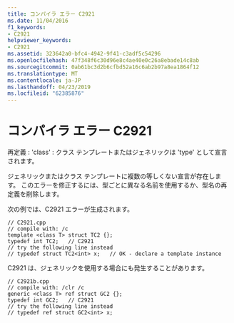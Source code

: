 ```yaml
---
title: コンパイラ エラー C2921
ms.date: 11/04/2016
f1_keywords:
- C2921
helpviewer_keywords:
- C2921
ms.assetid: 323642a0-bfc4-4942-9f41-c3adf5c54296
ms.openlocfilehash: 47f348f6c30d96e8c4ae40e0c26a8ebade14c8ab
ms.sourcegitcommit: 0ab61bc3d2b6cfbd52a16c6ab2b97a8ea1864f12
ms.translationtype: MT
ms.contentlocale: ja-JP
ms.lasthandoff: 04/23/2019
ms.locfileid: "62385876"
---
```

# <a name="compiler-error-c2921"></a>コンパイラ エラー C2921

再定義 : 'class' : クラス テンプレートまたはジェネリックは 'type' として宣言されます。

ジェネリックまたはクラス テンプレートに複数の等しくない宣言が存在します。 このエラーを修正するには、型ごとに異なる名前を使用するか、型名の再定義を削除します。

次の例では、C2921 エラーが生成されます。

```
// C2921.cpp
// compile with: /c
template <class T> struct TC2 {};
typedef int TC2;   // C2921
// try the following line instead
// typedef struct TC2<int> x;   // OK - declare a template instance
```

C2921 は、ジェネリックを使用する場合にも発生することがあります。

```
// C2921b.cpp
// compile with: /clr /c
generic <class T> ref struct GC2 {};
typedef int GC2;   // C2921
// try the following line instead
// typedef ref struct GC2<int> x;
```